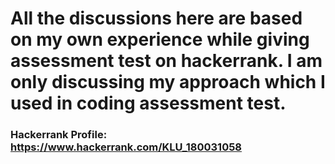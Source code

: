 # All the discussions here are based on my own experience while giving assessment test on hackerrank. I am only discussing my approach which I used in coding assessment test.

### Hackerrank Profile: https://www.hackerrank.com/KLU_180031058
